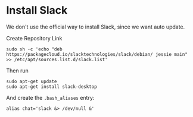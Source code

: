 # Install Slack

We don't use the official way to install Slack, since we want auto update.

Create Repository Link
```shell
sudo sh -c 'echo "deb https://packagecloud.io/slacktechnologies/slack/debian/ jessie main" >> /etc/apt/sources.list.d/slack.list' 
```

Then run
```shell
sudo apt-get update
sudo apt-get install slack-desktop
```

And create the `.bash_aliases` entry:
```shell
alias chat='slack &> /dev/null &'
```
